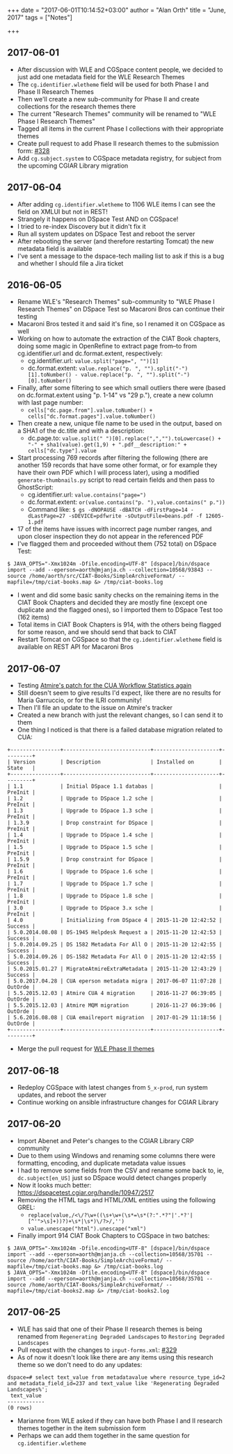+++
date = "2017-06-01T10:14:52+03:00"
author = "Alan Orth"
title = "June, 2017"
tags = ["Notes"]

+++
## 2017-06-01

- After discussion with WLE and CGSpace content people, we decided to just add one metadata field for the WLE Research Themes
- The `cg.identifier.wletheme` field will be used for both Phase I and Phase II Research Themes
- Then we'll create a new sub-community for Phase II and create collections for the research themes there
- The current "Research Themes" community will be renamed to "WLE Phase I Research Themes"
- Tagged all items in the current Phase I collections with their appropriate themes
- Create pull request to add Phase II research themes to the submission form: [#328](https://github.com/ilri/DSpace/pull/328)
- Add `cg.subject.system` to CGSpace metadata registry, for subject from the upcoming CGIAR Library migration

## 2017-06-04

- After adding `cg.identifier.wletheme` to 1106 WLE items I can see the field on XMLUI but not in REST!
- Strangely it happens on DSpace Test AND on CGSpace!
- I tried to re-index Discovery but it didn't fix it
- Run all system updates on DSpace Test and reboot the server
- After rebooting the server (and therefore restarting Tomcat) the new metadata field is available
- I've sent a message to the dspace-tech mailing list to ask if this is a bug and whether I should file a Jira ticket

## 2016-06-05

- Rename WLE's "Research Themes" sub-community to "WLE Phase I Research Themes" on DSpace Test so Macaroni Bros can continue their testing
- Macaroni Bros tested it and said it's fine, so I renamed it on CGSpace as well
- Working on how to automate the extraction of the CIAT Book chapters, doing some magic in OpenRefine to extract page from–to from cg.identifier.url and dc.format.extent, respectively:
  - cg.identifier.url: `value.split("page=", "")[1]`
  - dc.format.extent: `value.replace("p. ", "").split("-")[1].toNumber() - value.replace("p. ", "").split("-")[0].toNumber()`
- Finally, after some filtering to see which small outliers there were (based on dc.format.extent using "p. 1-14" vs "29 p."), create a new column with last page number:
  - `cells["dc.page.from"].value.toNumber() + cells["dc.format.pages"].value.toNumber()`
- Then create a new, unique file name to be used in the output, based on a SHA1 of the dc.title and with a description:
  - dc.page.to: `value.split(" ")[0].replace(",","").toLowercase() + "-" + sha1(value).get(1,9) + ".pdf__description:" + cells["dc.type"].value`
- Start processing 769 records after filtering the following (there are another 159 records that have some other format, or for example they have their own PDF which I will process later), using a modified `generate-thumbnails.py` script to read certain fields and then pass to GhostScript:
  - cg.identifier.url: `value.contains("page=")`
  - dc.format.extent: `or(value.contains("p. "),value.contains(" p."))`
  - Command like: `$ gs -dNOPAUSE -dBATCH -dFirstPage=14 -dLastPage=27 -sDEVICE=pdfwrite -sOutputFile=beans.pdf -f 12605-1.pdf`
- 17 of the items have issues with incorrect page number ranges, and upon closer inspection they do not appear in the referenced PDF
- I've flagged them and proceeded without them (752 total) on DSpace Test:

```
$ JAVA_OPTS="-Xmx1024m -Dfile.encoding=UTF-8" [dspace]/bin/dspace import --add --eperson=aorth@mjanja.ch --collection=10568/93843 --source /home/aorth/src/CIAT-Books/SimpleArchiveFormat/ --mapfile=/tmp/ciat-books.map &> /tmp/ciat-books.log
```

- I went and did some basic sanity checks on the remaining items in the CIAT Book Chapters and decided they are mostly fine (except one duplicate and the flagged ones), so I imported them to DSpace Test too (162 items)
- Total items in CIAT Book Chapters is 914, with the others being flagged for some reason, and we should send that back to CIAT
- Restart Tomcat on CGSpace so that the `cg.identifier.wletheme` field is available on REST API for Macaroni Bros

## 2017-06-07

- Testing [Atmire's patch for the CUA Workflow Statistics again](https://github.com/ilri/DSpace/pull/319)
- Still doesn't seem to give results I'd expect, like there are no results for Maria Garruccio, or for the ILRI community!
- Then I'll file an update to the issue on Atmire's tracker
- Created a new branch with just the relevant changes, so I can send it to them
- One thing I noticed is that there is a failed database migration related to CUA:

```
+----------------+----------------------------+---------------------+---------+
| Version        | Description                | Installed on        | State   |
+----------------+----------------------------+---------------------+---------+
| 1.1            | Initial DSpace 1.1 databas |                     | PreInit |
| 1.2            | Upgrade to DSpace 1.2 sche |                     | PreInit |
| 1.3            | Upgrade to DSpace 1.3 sche |                     | PreInit |
| 1.3.9          | Drop constraint for DSpace |                     | PreInit |
| 1.4            | Upgrade to DSpace 1.4 sche |                     | PreInit |
| 1.5            | Upgrade to DSpace 1.5 sche |                     | PreInit |
| 1.5.9          | Drop constraint for DSpace |                     | PreInit |
| 1.6            | Upgrade to DSpace 1.6 sche |                     | PreInit |
| 1.7            | Upgrade to DSpace 1.7 sche |                     | PreInit |
| 1.8            | Upgrade to DSpace 1.8 sche |                     | PreInit |
| 3.0            | Upgrade to DSpace 3.x sche |                     | PreInit |
| 4.0            | Initializing from DSpace 4 | 2015-11-20 12:42:52 | Success |
| 5.0.2014.08.08 | DS-1945 Helpdesk Request a | 2015-11-20 12:42:53 | Success |
| 5.0.2014.09.25 | DS 1582 Metadata For All O | 2015-11-20 12:42:55 | Success |
| 5.0.2014.09.26 | DS-1582 Metadata For All O | 2015-11-20 12:42:55 | Success |
| 5.0.2015.01.27 | MigrateAtmireExtraMetadata | 2015-11-20 12:43:29 | Success |
| 5.0.2017.04.28 | CUA eperson metadata migra | 2017-06-07 11:07:28 | OutOrde |
| 5.5.2015.12.03 | Atmire CUA 4 migration     | 2016-11-27 06:39:05 | OutOrde |
| 5.5.2015.12.03 | Atmire MQM migration       | 2016-11-27 06:39:06 | OutOrde |
| 5.6.2016.08.08 | CUA emailreport migration  | 2017-01-29 11:18:56 | OutOrde |
+----------------+----------------------------+---------------------+---------+
```

- Merge the pull request for [WLE Phase II themes](https://github.com/ilri/DSpace/pull/328)

## 2017-06-18

- Redeploy CGSpace with latest changes from `5_x-prod`, run system updates, and reboot the server
- Continue working on ansible infrastructure changes for CGIAR Library

## 2017-06-20

- Import Abenet and Peter's changes to the CGIAR Library CRP community
- Due to them using Windows and renaming some columns there were formatting, encoding, and duplicate metadata value issues
- I had to remove some fields from the CSV and rename some back to, ie, `dc.subject[en_US]` just so DSpace would detect changes properly
- Now it looks much better: https://dspacetest.cgiar.org/handle/10947/2517
- Removing the HTML tags and HTML/XML entities using the following GREL:
  - `replace(value,/<\/?\w+((\s+\w+(\s*=\s*(?:".*?"|'.*?'|[^'">\s]+))?)+\s*|\s*)\/?>/,'')`
  - `value.unescape("html").unescape("xml")`
- Finally import 914 CIAT Book Chapters to CGSpace in two batches:

```
$ JAVA_OPTS="-Xmx1024m -Dfile.encoding=UTF-8" [dspace]/bin/dspace import --add --eperson=aorth@mjanja.ch --collection=10568/35701 --source /home/aorth/CIAT-Books/SimpleArchiveFormat/ --mapfile=/tmp/ciat-books.map &> /tmp/ciat-books.log
$ JAVA_OPTS="-Xmx1024m -Dfile.encoding=UTF-8" [dspace]/bin/dspace import --add --eperson=aorth@mjanja.ch --collection=10568/35701 --source /home/aorth/CIAT-Books/SimpleArchiveFormat/ --mapfile=/tmp/ciat-books2.map &> /tmp/ciat-books2.log
```

## 2017-06-25

- WLE has said that one of their Phase II research themes is being renamed from `Regenerating Degraded Landscapes` to `Restoring Degraded Landscapes`
- Pull request with the changes to `input-forms.xml`: [#329](https://github.com/ilri/DSpace/pull/329)
- As of now it doesn't look like there are any items using this research theme so we don't need to do any updates:

```
dspace=# select text_value from metadatavalue where resource_type_id=2 and metadata_field_id=237 and text_value like 'Regenerating Degraded Landscapes%';
 text_value
------------
(0 rows)
```

- Marianne from WLE asked if they can have both Phase I and II research themes together in the item submission form
- Perhaps we can add them together in the same question for `cg.identifier.wletheme`
